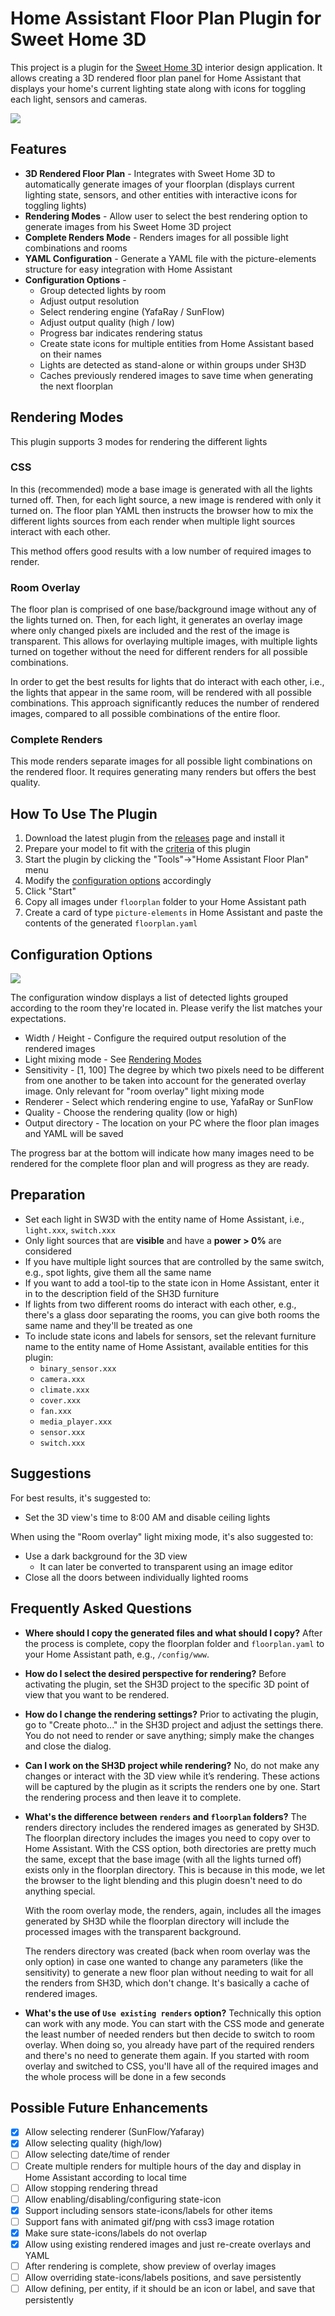 # Home Assistant Floor Plan Plugin for Sweet Home 3D

This project is a plugin for the [Sweet Home 3D](https://www.sweethome3d.com/)
interior design application.
It allows creating a 3D rendered floor plan panel for Home Assistant that
displays your home's current lighting state along with icons for toggling each
light, sensors and cameras.

<img src="doc/demo.gif" />

## Features

* **3D Rendered Floor Plan** - Integrates with Sweet Home 3D to automatically
  generate images of your floorplan (displays current lighting state, sensors,
  and other entities with interactive icons for toggling lights)
* **Rendering Modes** - Allow user to select the best rendering option to
  generate images from his Sweet Home 3D project
* **Complete Renders Mode** - Renders images for all possible light combinations
  and rooms
* **YAML Configuration** - Generate a YAML file with the picture-elements
  structure for easy integration with Home Assistant
* **Configuration Options** -
  * Group detected lights by room
  * Adjust output resolution
  * Select rendering engine (YafaRay / SunFlow)
  * Adjust output quality (high / low)
  * Progress bar indicates rendering status
  * Create state icons for multiple entities from Home Assistant based on their
    names
  * Lights are detected as stand-alone or within groups under SH3D
  * Caches previously rendered images to save time when generating the next
    floorplan

## Rendering Modes

This plugin supports 3 modes for rendering the different lights

### CSS

In this (recommended) mode a base image is generated with all the lights turned
off. Then, for each light source, a new image is rendered with only it turned
on. The floor plan YAML then instructs the browser how to mix the different
lights sources from each render when multiple light sources interact with each
other.

This method offers good results with a low number of required images to render.

### Room Overlay

The floor plan is comprised of one base/background image without any of the
lights turned on. Then, for each light, it generates an overlay image where only
changed pixels are included and the rest of the image is transparent. This
allows for overlaying multiple images, with multiple lights turned on together
without the need for different renders for all possible combinations.

In order to get the best results for lights that do interact with each other,
i.e., the lights that appear in the same room, will be rendered with all
possible combinations. This approach significantly reduces the number of
rendered images, compared to all possible combinations of the entire floor.

### Complete Renders

This mode renders separate images for all possible light combinations on the
rendered floor. It requires generating many renders but offers the best quality.

## How To Use The Plugin

1. Download the latest plugin from the [releases](../../releases/latest) page
   and install it
2. Prepare your model to fit with the [criteria](#preparation) of this plugin
3. Start the plugin by clicking the "Tools"->"Home Assistant Floor Plan" menu
4. Modify the [configuration options](#configuration-options) accordingly
5. Click "Start"
6. Copy all images under `floorplan` folder to your Home Assistant path
7. Create a card of type `picture-elements` in Home Assistant and paste the
   contents of the generated `floorplan.yaml`

## Configuration Options

<img src="doc/options.png" />

The configuration window displays a list of detected lights grouped according to
the room they're located in. Please verify the list matches your expectations.

* Width / Height - Configure the required output resolution of the rendered
  images
* Light mixing mode - See [Rendering Modes](#rendering-modes)
* Sensitivity - [1, 100] The degree by which two pixels need to be different
  from one another to be taken into account for the generated overlay image.
  Only relevant for "room overlay" light mixing mode
* Renderer - Select which rendering engine to use, YafaRay or SunFlow
* Quality - Choose the rendering quality (low or high)
* Output directory - The location on your PC where the floor plan images and
  YAML will be saved

The progress bar at the bottom will indicate how many images need to be rendered
for the complete floor plan and will progress as they are ready.

## Preparation

* Set each light in SW3D with the entity name of Home Assistant, i.e.,
  `light.xxx`, `switch.xxx`
* Only light sources that are **visible** and have a **power > 0%** are
  considered
* If you have multiple light sources that are controlled by the same switch,
  e.g., spot lights, give them all the same name
* If you want to add a tool-tip to the state icon in Home Assistant, enter it
  in to the description field of the SH3D furniture
* If lights from two different rooms do interact with each other, e.g., there's
  a glass door separating the rooms, you can give both rooms the same name and
  they'll be treated as one
* To include state icons and labels for sensors, set the relevant furniture name
  to the entity name of Home Assistant, available entities for this plugin:
  * `binary_sensor.xxx`
  * `camera.xxx`
  * `climate.xxx`
  * `cover.xxx`
  * `fan.xxx`
  * `media_player.xxx`
  * `sensor.xxx`
  * `switch.xxx`

## Suggestions

For best results, it's suggested to:
* Set the 3D view's time to 8:00 AM and disable ceiling lights

When using the "Room overlay" light mixing mode, it's also suggested to:
* Use a dark background for the 3D view
  * It can later be converted to transparent using an image editor
* Close all the doors between individually lighted rooms

## Frequently Asked Questions

* **Where should I copy the generated files and what should I copy?**
  After the process is complete, copy the floorplan folder and `floorplan.yaml`
  to your Home Assistant path, e.g., `/config/www`.

* **How do I select the desired perspective for rendering?**
  Before activating the plugin, set the SH3D project to the specific 3D point of
  view that you want to be rendered.

* **How do I change the rendering settings?**
  Prior to activating the plugin, go to "Create photo..." in the SH3D project
  and adjust the settings there. You do not need to render or save anything;
  simply make the changes and close the dialog.

* **Can I work on the SH3D project while rendering?**
  No, do not make any changes or interact with the 3D view while it’s rendering.
  These actions will be captured by the plugin as it scripts the renders one by
  one. Start the rendering process and then leave it to complete.

* **What's the difference between `renders` and `floorplan` folders?**
  The renders directory includes the rendered images as generated by SH3D. The
  floorplan directory includes the images you need to copy over to Home Assistant.
  With the CSS option, both directories are pretty much the same, except that the
  base image (with all the lights turned off) exists only in the floorplan
  directory. This is because in this mode, we let the browser to the light
  blending and this plugin doesn't need to do anything special.

  With the room overlay mode, the renders, again, includes all the images
  generated by SH3D while the floorplan directory will include the processed
  images with the transparent background.

  The renders directory was created (back when room overlay was the only option)
  in case one wanted to change any parameters (like the sensitivity) to generate a
  new floor plan without needing to wait for all the renders from SH3D, which
  don't change. It's basically a cache of rendered images.

* **What's the use of `Use existing renders` option?**
  Technically this option can work with any mode. You can start with the CSS
  mode and generate the least number of needed renders but then decide to switch
  to room overlay. When doing so, you already have part of the required renders
  and there's no need to generate them again. If you started with room overlay and
  switched to CSS, you'll have all of the required images and the whole process
  will be done in a few seconds

## Possible Future Enhancements
- [x] Allow selecting renderer (SunFlow/Yafaray)
- [x] Allow selecting quality (high/low)
- [ ] Allow selecting date/time of render
- [ ] Create multiple renders for multiple hours of the day and display in Home
      Assistant according to local time
- [ ] Allow stopping rendering thread
- [ ] Allow enabling/disabling/configuring state-icon
- [x] Support including sensors state-icons/labels for other items
- [ ] Support fans with animated gif/png with css3 image rotation
- [x] Make sure state-icons/labels do not overlap
- [x] Allow using existing rendered images and just re-create overlays and YAML
- [ ] After rendering is complete, show preview of overlay images
- [ ] Allow overriding state-icons/labels positions, and save persistently
- [ ] Allow defining, per entity, if it should be an icon or label, and save
      that persistently
